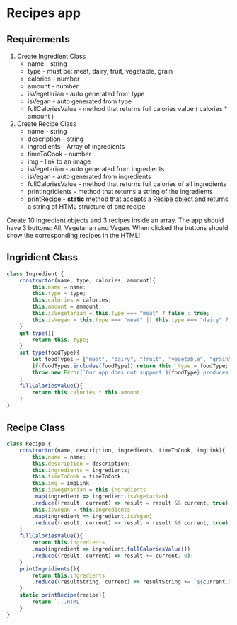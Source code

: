 # Recipes app
## Requirements
1. Create Ingredient Class
	* name - string
	* type - must be: meat, dairy, fruit, vegetable, grain
	* calories - number
	* amount - number
	* isVegetarian - auto generated from type
	* isVegan - auto generated from type
	* fullCaloriesValue - method that returns full calories value ( calories * amount )
2. Create Recipe Class
	* name - string
	* description - string
	* ingredients - Array of ingredients
	* timeToCook - number
	* img - link to an image
	* isVegetarian - auto generated from ingredients
	* isVegan - auto generated from ingredients
	* fullCaloriesValue - method that returns full calories of all ingredients
	* printIngridients - method that returns a string of the ingredients
	* printRecipe - **static** method that accepts a Recipe object and returns a string of HTML structure of one recipe

Create 10 Ingredient objects and 3 recipes inside an array. The app should have 3 buttons: All, Vegetarian and Vegan. When clicked the buttons should show the corresponding recipes in the HTML!

## Ingridient Class
```javascript
class Ingredient {
    constructor(name, type, calories, ammount){
        this.name = name;
        this.type = type;
        this.calories = calories;
        this.amount = ammount;
        this.isVegetarian = this.type === "meat" ? false : true;
        this.isVegan = this.type === "meat" || this.type === "dairy" ? false : true;  
    }
    get type(){
        return this._type;
    }
    set type(foodType){
        let foodTypes = ["meat", "dairy", "fruit", "vegetable", "grain"];
        if(foodTypes.includes(foodType)) return this._type = foodType;
        throw new Error(`Our app does not support ${foodType} produces!`);
    }
    fullCaloriesValue(){
        return this.calories * this.amount;
    }
}
```
## Recipe Class
```javascript
class Recipe {
    constructor(name, description, ingredients, timeToCook, imgLink){
        this.name = name;
        this.description = description;
        this.ingredients = ingredients;
        this.timeToCook = timeToCook;
        this.img = imgLink
        this.isVegetarian = this.ingredients
        .map(ingredient => ingredient.isVegetarian)
        .reduce((result, current) => result = result && current, true);
        this.isVegan = this.ingredients
        .map(ingredient => ingredient.isVegan)
        .reduce((result, current) => result = result && current, true);
    }
    fullCaloriesValue(){
        return this.ingredients
        .map(ingredient => ingredient.fullCaloriesValue())
        .reduce((result, current) => result += current, 0);
    }
    printIngridients(){
        return this.ingredients
        .reduce((resultString, current) => resultString += `${current.amount} x ${current.name}(${current.calories}k)  `, "");
    }
    static printRecipe(recipe){
        return `...HTML`
    }
}
```

